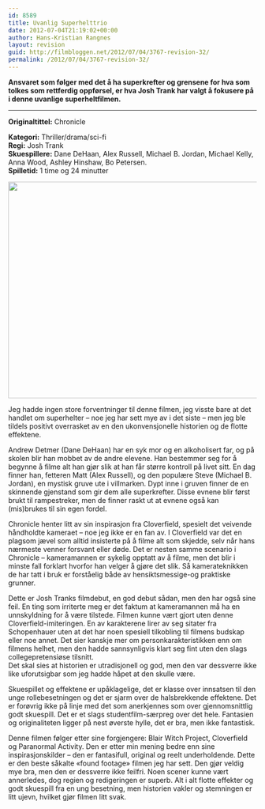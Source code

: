 ```yaml
---
id: 8589
title: Uvanlig Superhelttrio
date: 2012-07-04T21:19:02+00:00
author: Hans-Kristian Rangnes
layout: revision
guid: http://filmbloggen.net/2012/07/04/3767-revision-32/
permalink: /2012/07/04/3767-revision-32/
---
```

**Ansvaret som følger med det å ha superkrefter og grensene for hva som tolkes som rettferdig oppførsel, er hva Josh Trank har valgt å fokusere på i denne uvanlige superheltfilmen.**  
****

**<!--more-->Originaltittel:** Chronicle

  
**Kategori:** Thriller/drama/sci-fi  
**Regi:** Josh Trank  
**Skuespillere:** Dane DeHaan, Alex Russell, Michael B. Jordan, Michael Kelly, Anna Wood, Ashley Hinshaw, Bo Petersen.  
**Spilletid:** 1 time og 24 minutter

<a href="http://filmbloggen.net/2012/05/28/uvanlig-superhelttrio/chronicle11/" rel="attachment wp-att-3800"><img class="alignnone size-large wp-image-3800" src="http://filmbloggen.net/wp-content/uploads//2012/05/Chronicle11-620x438.jpg" alt="" width="620" height="438" /></a>

Jeg hadde ingen store forventninger til denne filmen, jeg visste bare at det handlet om superhelter &#8211; noe jeg har sett mye av i det siste &#8211; men jeg ble tildels positivt overrasket av en den ukonvensjonelle historien og de flotte effektene.

Andrew Detmer (Dane DeHaan) har en syk mor og en alkoholisert far, og på skolen blir han mobbet av de andre elevene. Han bestemmer seg for å begynne å filme alt han gjør slik at han får større kontroll på livet sitt. En dag finner han, fetteren Matt (Alex Russell), og den populære Steve (Michael B. Jordan), en mystisk gruve ute i villmarken. Dypt inne i gruven finner de en skinnende gjenstand som gir dem alle superkrefter. Disse evnene blir først brukt til rampestreker, men de finner raskt ut at evnene også kan (mis)brukes til sin egen fordel.

Chronicle henter litt av sin inspirasjon fra Cloverfield, spesielt det veivende håndholdte kameraet &#8211; noe jeg ikke er en fan av. I Cloverfield var det en plagsom jævel som alltid insisterte på å filme alt som skjedde, selv når hans nærmeste venner forsvant eller døde. Det er nesten samme scenario i Chronicle &#8211; kameramannen er sykelig opptatt av å filme, men det blir i minste fall forklart hvorfor han velger å gjøre det slik. Så kamerateknikken de har tatt i bruk er forståelig både av hensiktsmessige-og praktiske grunner.

Dette er Josh Tranks filmdebut, en god debut sådan, men den har også sine feil. En ting som irriterte meg er det faktum at kameramannen må ha en unnskyldning for å være tilstede. Filmen kunne vært gjort uten denne Cloverfield-imiteringen. En av karakterene lirer av seg sitater fra Schopenhauer uten at det har noen spesiell tilkobling til filmens budskap eller noe annet. Det sier kanskje mer om personkarakteristikken enn om filmens helhet, men den hadde sannsynligvis klart seg fint uten den slags collegepretensiøse tilsnitt.  
Det skal sies at historien er utradisjonell og god, men den var dessverre ikke like uforutsigbar som jeg hadde håpet at den skulle være.

Skuespillet og effektene er upåklagelige, det er klasse over innsatsen til den unge rollebesetningen og det er sjarm over de halsbrekkende effektene. Det er forøvrig ikke på linje med det som anerkjennes som over gjennomsnittlig godt skuespill. Det er et slags studentfilm-særpreg over det hele. Fantasien og originaliteten ligger på nest øverste hylle, det er bra, men ikke fantastisk.

Denne filmen følger etter sine forgjengere: Blair Witch Project, Cloverfield og Paranormal Activity. Den er etter min mening bedre enn sine inspirasjonskilder &#8211; den er fantasifull, original og reelt underholdende. Dette er den beste såkalte &laquo;found footage&raquo; filmen jeg har sett. Den gjør veldig mye bra, men den er dessverre ikke feilfri. Noen scener kunne vært annerledes, dog regien og redigeringen er superb. Alt i alt flotte effekter og godt skuespill fra en ung besetning, men historien vakler og stemningen er litt ujevn, hvilket gjør filmen litt svak.

<div class="video-shortcode">
</div>

&nbsp;